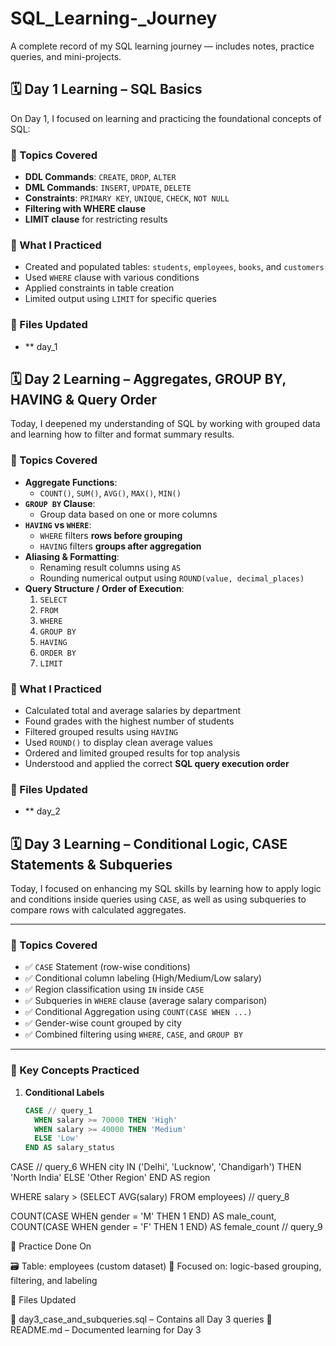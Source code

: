 # SQL_Learning-_Journey
A complete record of my SQL learning journey — includes notes, practice queries, and mini-projects.

## 🗓️ Day 1 Learning – SQL Basics

On Day 1, I focused on learning and practicing the foundational concepts of SQL:

### 🔹 Topics Covered
- **DDL Commands**: `CREATE`, `DROP`, `ALTER`
- **DML Commands**: `INSERT`, `UPDATE`, `DELETE`
- **Constraints**: `PRIMARY KEY`, `UNIQUE`, `CHECK`, `NOT NULL`
- **Filtering with WHERE clause**
- **LIMIT clause** for restricting results

### 🧠 What I Practiced
- Created and populated tables: `students`, `employees`, `books`, and `customers`
- Used `WHERE` clause with various conditions
- Applied constraints in table creation
- Limited output using `LIMIT` for specific queries

### 📂 Files Updated
- ** day_1


## 🗓️ Day 2 Learning – Aggregates, GROUP BY, HAVING & Query Order

Today, I deepened my understanding of SQL by working with grouped data and learning how to filter and format summary results.

### 🔹 Topics Covered
- **Aggregate Functions**:
  - `COUNT()`, `SUM()`, `AVG()`, `MAX()`, `MIN()`
- **`GROUP BY` Clause**:
  - Group data based on one or more columns
- **`HAVING` vs `WHERE`**:
  - `WHERE` filters **rows before grouping**
  - `HAVING` filters **groups after aggregation**
- **Aliasing & Formatting**:
  - Renaming result columns using `AS`
  - Rounding numerical output using `ROUND(value, decimal_places)`
- **Query Structure / Order of Execution**:
  1. `SELECT`
  2. `FROM` 
  3. `WHERE`
  4. `GROUP BY`
  5. `HAVING`
  6. `ORDER BY`
  7. `LIMIT`

### 🧠 What I Practiced
- Calculated total and average salaries by department
- Found grades with the highest number of students
- Filtered grouped results using `HAVING`
- Used `ROUND()` to display clean average values
- Ordered and limited grouped results for top analysis
- Understood and applied the correct **SQL query execution order**

### 📂 Files Updated
- ** day_2



## 🗓️ Day 3 Learning – Conditional Logic, CASE Statements & Subqueries

Today, I focused on enhancing my SQL skills by learning how to apply logic and conditions inside queries using `CASE`, as well as using subqueries to compare rows with calculated aggregates.

---

### 🔹 Topics Covered

- ✅ `CASE` Statement (row-wise conditions)
- ✅ Conditional column labeling (High/Medium/Low salary)
- ✅ Region classification using `IN` inside `CASE`
- ✅ Subqueries in `WHERE` clause (average salary comparison)
- ✅ Conditional Aggregation using `COUNT(CASE WHEN ...)`
- ✅ Gender-wise count grouped by city
- ✅ Combined filtering using `WHERE`, `CASE`, and `GROUP BY`

---

### 🧠 Key Concepts Practiced

1. **Conditional Labels**
   ```sql  
   CASE // query_1
     WHEN salary >= 70000 THEN 'High'
     WHEN salary >= 40000 THEN 'Medium'
     ELSE 'Low'
   END AS salary_status

  CASE  // query_6
    WHEN city IN ('Delhi', 'Lucknow', 'Chandigarh') THEN 'North India'
    ELSE 'Other Region'
  END AS region

  WHERE salary > (SELECT AVG(salary) FROM employees)  // query_8

  COUNT(CASE WHEN gender = 'M' THEN 1 END) AS male_count,
  COUNT(CASE WHEN gender = 'F' THEN 1 END) AS female_count  // query_9


🧪 Practice Done On

  🗃️ Table: employees (custom dataset)
  📌 Focused on: logic-based grouping, filtering, and labeling


📂 Files Updated

  🔹 day3_case_and_subqueries.sql – Contains all Day 3 queries
  🔹 README.md – Documented learning for Day 3




